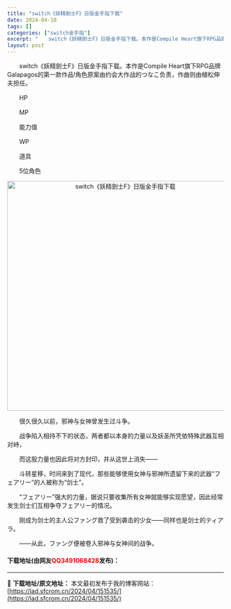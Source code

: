 ```yaml
---
title: "switch《妖精劍士F》日版金手指下载"
date: 2024-04-10
tags: []
categories: ["switch金手指"]
excerpt: "　　switch《妖精劍士F》日版金手指下载。本作是Compile Heart旗下RPG品牌Galapagos的第一款作品!角色原案由约会大作战的つなこ负责，作曲则由植松伸夫担任。 　　HP 　　MP 　　能力值 　　WP 　　道具 　　5位角色 　　很久很久以前，邪神与女神曾发生过斗争。 　　战争&hellip;"
layout: post
---
```


 <p>　　switch《妖精劍士F》日版金手指下载。本作是Compile Heart旗下RPG品牌Galapagos的第一款作品!角色原案由约会大作战的つなこ负责，作曲则由植松伸夫担任。</p> <p>　　HP</p> <p>　　MP</p> <p>　　能力值</p> <p>　　WP</p> <p>　　道具</p> <p>　　5位角色</p> <p align="center"><img align="" border="0" src="https://lad.sfcrom.cn/wp-content/uploads/2024/04/20240409_6615d51f5849e.webp" width="534" alt="switch《妖精劍士F》日版金手指下载" /></p> <p>　　很久很久以前，邪神与女神曾发生过斗争。</p> <p>　　战争陷入相持不下的状态，两者都以本身的力量以及妖圣所凭依特殊武器互相对峙，</p> <p>　　而这股力量也因此将对方封印，并从这世上消失&mdash;&mdash;</p> <p>　　斗转星移，时间来到了现代，那些能够使用女神与邪神所遗留下来的武器&ldquo;フェアリー&rdquo;的人被称为&ldquo;剑士&rdquo;。</p> <p>　　&ldquo;フェアリー&rdquo;强大的力量，据说只要收集所有女神就能够实现愿望，因此经常发生剑士们互相争夺フェアリー的情况。</p> <p>　　刚成为剑士的主人公ファング救了受到袭击的少女&mdash;&mdash;同样也是剑士的ティアラ。</p> <p>　　&mdash;&mdash;从此，ファング便被卷入邪神与女神间的战争。</p> <p><h4>下载地址(由网友<font color="red">QQ3491068428</font>发布)：</h4></p> 

---
📖 **下载地址/原文地址：** 本文最初发布于我的博客网站：[https://lad.sfcrom.cn/2024/04/151535/](https://lad.sfcrom.cn/2024/04/151535/)
